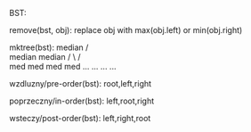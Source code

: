 BST:

remove(bst, obj):
	replace obj with max(obj.left) or min(obj.right)

mktree(bst):
		median
	   /      \
	median    median
	/    \    /    \
   med  med  med  med
   ...  ...  ...  ...

wzdluzny/pre-order(bst):
	root,left,right

poprzeczny/in-order(bst):
	left,root,right

wsteczy/post-order(bst):
	left,right,root
